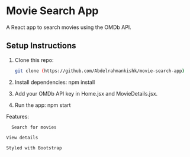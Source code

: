 # Movie Search App

A React app to search movies using the OMDb API.

## Setup Instructions

1. Clone this repo:
   ```bash
   git clone (https://github.com/Abdelrahmankishk/movie-search-app)
   ```
2. Install dependencies:
   npm install

3. Add your OMDb API key in Home.jsx and MovieDetails.jsx.

4. Run the app:
   npm start

Features:
   
      Search for movies

    View details

    Styled with Bootstrap
